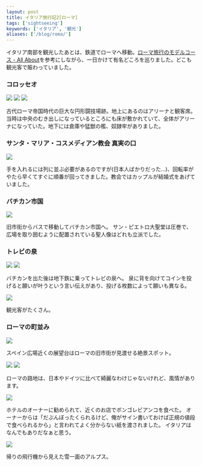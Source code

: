 ```yaml
---
layout: post
title: イタリア旅行記2[ローマ]
tags: ['sightseeing']
keywords: ['イタリア', '観光']
aliases: ['/blog/roma/']
---
```


イタリア南部を観光したあとは、鉄道でローマへ移動。[ローマ旅行のモデルコース - All About](http://allabout.co.jp/gm/gc/7407/)を参考にしながら、一日かけて有名どころを巡りました。どこも観光客で賑わっていました。

### コロッセオ

<img src="/img/blog_roma01.jpg" class="image-on-frame" />

<img src="/img/blog_roma02.jpg" class="image-on-frame" />

<img src="/img/blog_roma03.jpg" class="image-on-frame" />

古代ローマ帝国時代の巨大な円形闘技場跡。地上にあるのはアリーナと観客席。当時は中央のむき出しになっているところにも床が敷かれていて、全体がアリーナになっていた。地下には倉庫や猛獣の檻、奴隷牢がありました。

### サンタ・マリア・コスメディアン教会 真実の口

<img src="/img/blog_roma11.jpg" class="image-on-frame" />

手を入れるには列に並ぶ必要があるのですが(日本人ばかりだった...)、回転率がやたら早くてすぐに順番が回ってきました。教会ではカップルが結婚式をあげていました。

### バチカン市国

<img src="/img/blog_roma31.jpg" class="image-on-frame" />

旧市街からバスで移動してバチカン市国へ。
サン・ピエトロ大聖堂は圧巻で、広場を取り囲むように配置されている聖人像はどれも立派でした。

### トレビの泉

<img src="/img/blog_roma21.jpg" class="image-on-frame" />

<img src="/img/blog_roma22.jpg" class="image-on-frame" />

バチカンを出た後は地下鉄に乗ってトレビの泉へ。
泉に背を向けてコインを投げると願いが叶うという言い伝えがあり、投げる枚数によって願いも異なる。

<img src="/img/blog_roma23.jpg" class="image-on-frame" />

観光客がたくさん。

### ローマの町並み

<img src="/img/blog_roma41.jpg" class="image-on-frame" />

スペイン広場近くの展望台はローマの旧市街が見渡せる絶景スポット。

<img src="/img/blog_roma42.jpg" class="image-on-frame" />

<img src="/img/blog_roma43.jpg" class="image-on-frame" />

ローマの路地は、日本やドイツに比べて綺麗なわけじゃないけれど、風情があります。

<img src="/img/blog_roma44.jpg" class="image-on-frame" />

ホテルのオーナーに勧められて、近くのお店でボンゴレビアンコを食べた。
オーナーからは「だぶんぼったくられるけど、俺がサイン書いておけば正規の値段で食べられるから」と言われてよく分からない紙を渡されました。
イタリアはなんでもありだなぁと思う。

<img src="/img/blog_roma51.jpg" class="image-on-frame" />

帰りの飛行機から見えた雪一面のアルプス。

